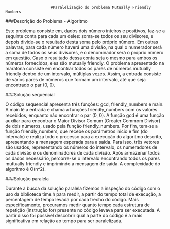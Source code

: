                         #Paralelização do problema Mutually Friendly Numbers
###Descrição do Problema - Algoritmo 

Este problema consiste em, dados dois número inteiros e positivos, faz-se a seguinte conta para cada um deles: soma-se todos os seu divisores, e depois divide-se o resultado desta soma pelo próprio número. Em outras palavras, para cada número haverá uma divisão, na qual o numerador será a soma de todos os seus divisores, e o denominador será o próprio número em questão. Caso o resultado dessa conta seja o mesmo para ambos os números fornecidos, eles são mutually friendly. 
O problema apresentado na maratona consiste em encontrar todos os pares de números mutually friendly dentro de um intervalo, múltiplas vezes. Assim, a entrada consiste de vários pares de números que formam um intervalo, até que seja encontrado o par (0, 0). 

###Solução sequencial

O código sequencial apresenta três funções: gcd, friendly_numbers e main. A main lê a entrada e chama a funções friendly_numbers com os valores recebidos, enquanto não encontrar o par (0, 0). A função gcd é uma função auxiliar para encontrar o Maior Divisor Comum (Greater Commom Divisor) de dois números, usado pela função friendly_numbers. Por fim, tem-se a função friendly_numbers, que recebe os parâmetros inicio e fim (do intervalo) e realiza todo o processo para a execução do algoritmo descrito, apresentando a mensagem esperada para a saída. Para isso, três vetores são usados, representando os números do intervalo, os numeradores de cada divisão e os denominadores de cada divisão. Após armazenar todos os dados necessário, percorre-se o intervalo encontrando todos os pares muttually friendly e imprimindo a mensagem de saída. A complexidade do algoritmo é O(n^2). 

###Solução paralela

Durante a busca da solução paralela fizemos a inspeção do código com o uso da biblioteca time.h para medir, a partir do tempo total de execução, a percentagem de tempo levada por cada trecho do código. Mais especificamente, procuramos medir quanto tempo cada estrutura de repetição (instrução for) presente no código levava para ser executada. A partir disso foi possível descobrir qual a parte do código é a mais significativa em relação ao tempo para ser paralelizada. 
